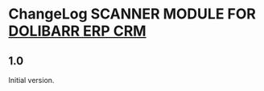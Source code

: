 # ChangeLog SCANNER MODULE FOR <a href="https://www.dolibarr.org">DOLIBARR ERP CRM</a>


## 1.0

Initial version.